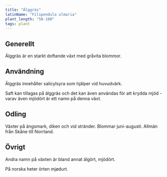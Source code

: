 ```yaml
---
title: "Älggräs"
latinName: "Filipendula ulmaria"
plant_length: "50-100"
tags: plant
---
```


## Generellt

Älggräs är en starkt doftande växt med gråvita blommor.

## Användning

Älggräs innehåller salicylsyra som hjälper vid huvudvärk.

Saft kan tillagas på älggräs och det kan även användas för att krydda mjöd - varav även mjödört är ett namn på denna växt.

## Odling

Växter på ängsmark, diken och vid stränder. Blommar juni-augusti. Allmän från Skåne till Norrland.

## Övrigt

Andra namn på växten är bland annat älgört, mjödört.

På norska heter örten mjødurt.
